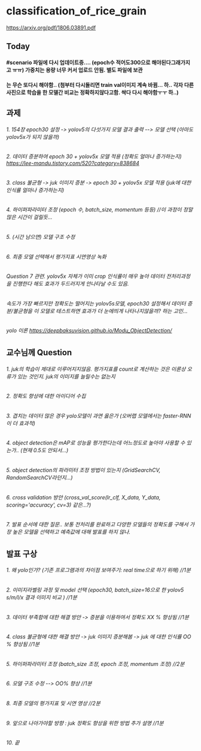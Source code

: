 # classification_of_rice_grain

https://arxiv.org/pdf/1806.03891.pdf

## Today
#### #scenario 파일에 다시 업데이트중.... (epoch수 적어도300으로 해야된다그래가지고 ㅠㅠ) 가중치는 용량 너무 커서 업로드 안됨. 별도 파일에 보관
#### 는 무슨 또다시 해야함.. (첨부터 다시돌리면 train val이미지 계속 바뀜... 하.. 각자 다른사진으로 학습을 한 모델간 비교는 정확하지않다고함. 싹다 다시 해야함ㅜㅜ 하..)

## 과제
###### 1. 154장 epoch30 설정 -> yolov5의 다섯가지 모델 결과 출력 --> 모델 선택 (아마도 yolov5x가 되지 않을까)
###### 2. 데이터 증분하여 epoch 30 + yolov5x 모델 적용 (정확도 얼마나 증가하는지) https://lee-mandu.tistory.com/520?category=838684
###### 3. class 불균형 -> juk 이미지 증분 -> epoch 30 + yolov5x 모델 적용 (juk에 대한 인식률 얼마나 증가하는지)
###### 4. 하이퍼파라미터 조정 (epoch 수, batch_size, momentum 등등) //이 과정이 정말 많은 시간이 걸릴듯... 
###### 5. (시간 남으면) 모델 구조 수정
###### 6. 최종 모델 선택해서 평가지표 시연영상 녹화

###### Question 7 관련. yolov5x 자체가 이미 crop 인식률이 매우 높아 데이터 전처리과정을 진행한다 해도 효과가 두드러지게 안나타날 수도 있음. 
###### 속도가 가장 빠르지만 정확도는 떨어지는 yolov5s모델, epoch30 설정해서 데이터 증분/불균형을 이 모델로 테스트하면 효과가 더 눈에띄게 나타나지않을까? 하는 고민...

###### yolo 이론 https://deepbaksuvision.github.io/Modu_ObjectDetection/

## 교수님께 Question
###### 1. juk의 학습이 제대로 이루어지지않음. 평가지표를 count로 계산하는 것은 이론상 오류가 있는 것인지. juk의 이미지를 늘릴수는 없는지
###### 2. 정확도 향상에 대한 아이디어 수집
###### 3. 겹치는 데이터 많은 경우 yolo모델이 과연 옳은가 (오버랩 모델에서는 faster-RNN이 더 효과적)
###### 4. object detection은 mAP로 성능을 평가한다는데 어느정도로 높아야 사용할 수 있는가.. (현재 0.5도 안되서...)
###### 5. object detection의 파라미터 조정 방법이 있는지 (GridSearchCV, RandomSearchCV라던지...)
###### 6. cross validation 방안 (cross_val_score(lr_clf, X_data, Y_data, scoring='accuracy', cv=3) 같은...?)
###### 7. 발표 순서에 대한 질문.. 보통 전처리를 완료하고 다양한 모델들의 정확도를 구해서 가장 높은 모델을 선택하고 예측값에 대해 발표를 하지 않나. 

## 발표 구상
###### 1. 왜 yolo인가? (기존 프로그램과의 차이점 보여주기: real time으로 하기 위해) //1분
###### 2. 이미지라벨링 과정 및 model 선택 (epoch30, batch_size=16으로 한 yolov5 s/m/l/x 결과 이미지 비교 ) //1분
###### 3. 데이터 부족함에 대한 해결 방안 -> 증분을 이용하여서 정확도 XX % 향상됨 //1분
###### 4. class 불균형에 대한 해결 방안 -> juk 이미지 증분해봄 -> juk 에 대한 인식률 OO % 향상됨 //1분
###### 5. 하이퍼파라미터 조정 (batch_size 조정, epoch 조정, momentum 조정) //2분
###### 6. 모델 구조 수정 --> OO% 향상 //1분
###### 8. 최종 모델의 평가지표 및 시연 영상 //2분
###### 9. 앞으로 나아가야할 방향 : juk 정확도 향상을 위한 방법 추가 설명 //1분
###### 10. 끝

